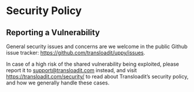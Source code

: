 # Security Policy

## Reporting a Vulnerability

General security issues and concerns are we welcome in the public Github issue
tracker: https://github.com/transloadit/uppy/issues.

In case of a high risk of the shared vulnerability being exploited, please
report it to support@transloadit.com instead, and visit
https://transloadit.com/security/ to read about Transloadit’s security policy,
and how we generally handle these cases.
